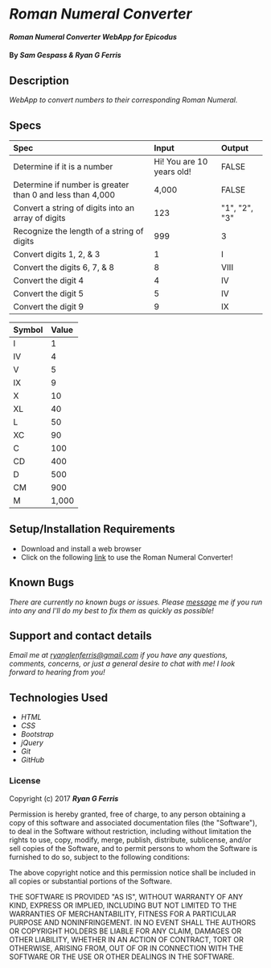 # _Roman Numeral Converter_

#### _Roman Numeral Converter WebApp for Epicodus_

#### By _**Sam Gespass & Ryan G Ferris**_

## Description

_WebApp to convert numbers to their corresponding Roman Numeral._

## Specs

| Spec | Input | Output |
| :-------------     | :------------- | :------------- |
| Determine if it is a number | Hi! You are 10 years old! | FALSE |
| Determine if number is greater than 0 and less than 4,000 | 4,000 | FALSE |
| Convert a string of digits into an array of digits | 123 | "1", "2", "3" |
| Recognize the length of a string of digits | 999 | 3 |
| Convert digits 1, 2, & 3 | 1 | I |
| Convert the digits 6, 7, & 8 | 8 | VIII |
| Convert the digit 4 | 4 | IV |
| Convert the digit 5 | 5 | IV |
| Convert the digit 9 | 9 | IX |

| Symbol | Value |
| :-------------     | :------------- |
| I | 1 |
| IV | 4 |
| V | 5 |
| IX | 9 |
| X | 10 |
| XL | 40 |
| L | 50 |
| XC | 90 |
| C | 100 |
| CD | 400 |
| D | 500 |
| CM | 900 |
| M | 1,000 |

## Setup/Installation Requirements

* Download and install a web browser
* Click on the following [link](https://github.com/ryanglenferris/roman-numerals.git) to use the Roman Numeral Converter!

## Known Bugs

_There are currently no known bugs or issues. Please [message](mailto:ryanglenferris@gmail.com) me if you run into any and I'll do my best to fix them as quickly as possible!_

## Support and contact details

_Email me at [ryanglenferris@gmail.com](mailto:ryanglenferris@gmail.com) if you have any questions, comments, concerns, or just a general desire to chat with me! I look forward to hearing from you!_

## Technologies Used

* _HTML_
* _CSS_
* _Bootstrap_
* _jQuery_
* _Git_
* _GitHub_

### License

Copyright (c) 2017 ****_Ryan G Ferris_****

Permission is hereby granted, free of charge, to any person obtaining a copy of this software and associated documentation files (the "Software"), to deal in the Software without restriction, including without limitation the rights to use, copy, modify, merge, publish, distribute, sublicense, and/or sell copies of the Software, and to permit persons to whom the Software is furnished to do so, subject to the following conditions:

The above copyright notice and this permission notice shall be included in all copies or substantial portions of the Software.

THE SOFTWARE IS PROVIDED "AS IS", WITHOUT WARRANTY OF ANY KIND, EXPRESS OR IMPLIED, INCLUDING BUT NOT LIMITED TO THE WARRANTIES OF MERCHANTABILITY, FITNESS FOR A PARTICULAR PURPOSE AND NONINFRINGEMENT. IN NO EVENT SHALL THE AUTHORS OR COPYRIGHT HOLDERS BE LIABLE FOR ANY CLAIM, DAMAGES OR OTHER LIABILITY, WHETHER IN AN ACTION OF CONTRACT, TORT OR OTHERWISE, ARISING FROM, OUT OF OR IN CONNECTION WITH THE SOFTWARE OR THE USE OR OTHER DEALINGS IN THE SOFTWARE.
